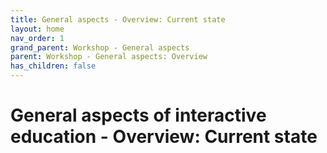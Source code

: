 ```yaml
---
title: General aspects - Overview: Current state
layout: home
nav_order: 1
grand_parent: Workshop - General aspects
parent: Workshop - General aspects: Overview
has_children: false
---
```


# General aspects of interactive education - Overview: Current state